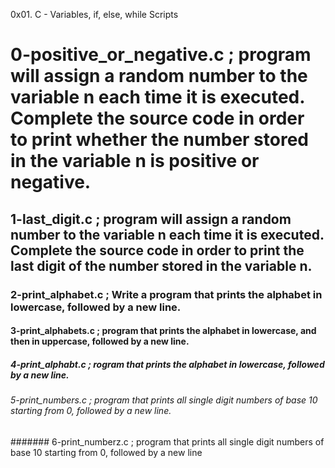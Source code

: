 0x01. C - Variables, if, else, while Scripts
# 0-positive_or_negative.c  ; program will assign a random number to the variable n each time it is executed. Complete the source code in order to print whether the number stored in the variable n is positive or negative.
## 1-last_digit.c  ; program will assign a random number to the variable n each time it is executed. Complete the source code in order to print the last digit of the number stored in the variable n.
### 2-print_alphabet.c ; Write a program that prints the alphabet in lowercase, followed by a new line.
#### 3-print_alphabets.c  ; program that prints the alphabet in lowercase, and then in uppercase, followed by a new line.
##### 4-print_alphabt.c ; rogram that prints the alphabet in lowercase, followed by a new line.
###### 5-print_numbers.c  ; program that prints all single digit numbers of base 10 starting from 0, followed by a new line.
####### 6-print_numberz.c ; program that prints all single digit numbers of base 10 starting from 0, followed by a new line

